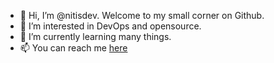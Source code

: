 - 👋 Hi, I’m @nitisdev. Welcome to my small corner on Github.
- 👀 I’m interested in DevOps and opensource.
- 🌱 I’m currently learning many things.
- 📫 You can reach me [here](https://twitter.com__nitis__)

<!---
nitis9/nitis9 is a ✨ special ✨ repository because its `README.md` (this file) appears on your GitHub profile.
You can click the Preview link to take a look at your changes.
--->
